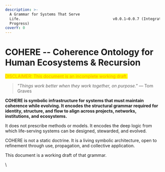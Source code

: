 ```yaml
---
description: >-
  A Grammar for Systems That Serve
  Life.                                          v0.0.1–0.0.7 (Integration In
  Progress)
coverY: 0
---
```


# COHERE -- Coherence Ontology for Human Ecosystems & Recursion

<mark style="color:orange;">DISCLAIMER: This document is an incomplete working draft.</mark>

> _"Things work better when they work together, on purpose."_ — Tom Graves

**COHERE is symbolic infrastructure for systems that must maintain coherence while evolving. It encodes the structural grammar required for identity, structure, and flow to align across projects, networks, institutions, and ecosystems.**

It does not prescribe methods or models. It encodes the deep logic from which life-serving systems can be designed, stewarded, and evolved.

COHERE is not a static doctrine. It is a living symbolic architecture, open to refinement through use, propagation, and collective application.

This document is a working draft of that grammar.

\


